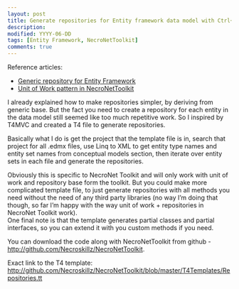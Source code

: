 ```yaml
---
layout: post
title: Generate repositories for Entity framework data model with Ctrl+S
description:
modified: YYYY-06-DD
tags: [Entity Framework, NecroNetToolkit]
comments: true
---
```

Reference articles:

-   [Generic repository for Entity
    Framework](http://www.necronet.org/archive/2010/04/10/generic-repository-for-entity-framework.aspx)
-   [Unit of Work pattern in
    NecroNetToolkit](http://www.necronet.org/archive/2010/06/19/unit-of-work-pattern-in-necronettoolkit.aspx)

I already explained how to make repositories simpler, by deriving from
generic base. But the fact you need to create a repository for each
entity in the data model still seemed like too much repetitive work. So
I inspired by T4MVC and created a T4 file to generate repositories.

Basically what I do is get the project that the template file is in,
search that project for all .edmx files, use Linq to XML to get entity
type names and entity set names from conceptual models section, then
iterate over entity sets in each file and generate the repositories.

Obviously this is specific to NecroNet Toolkit and will only work with
unit of work and repository base form the toolkit. But you could make
more complicated template file, to just generate repositories with all
methods you need without the need of any third party libraries (no way
I’m doing that though, so far I’m happy with the way unit of work +
repositories in NecroNet Toolkit work).\
One final note is that the template generates partial classes and
partial interfaces, so you can extend it with you custom methods if you
need.

You can download the code along with NecroNetToolkit from github -
<http://github.com/Necroskillz/NecroNetToolkit>.

Exact link to the T4 template:
<http://github.com/Necroskillz/NecroNetToolkit/blob/master/T4Templates/Repositories.tt>
